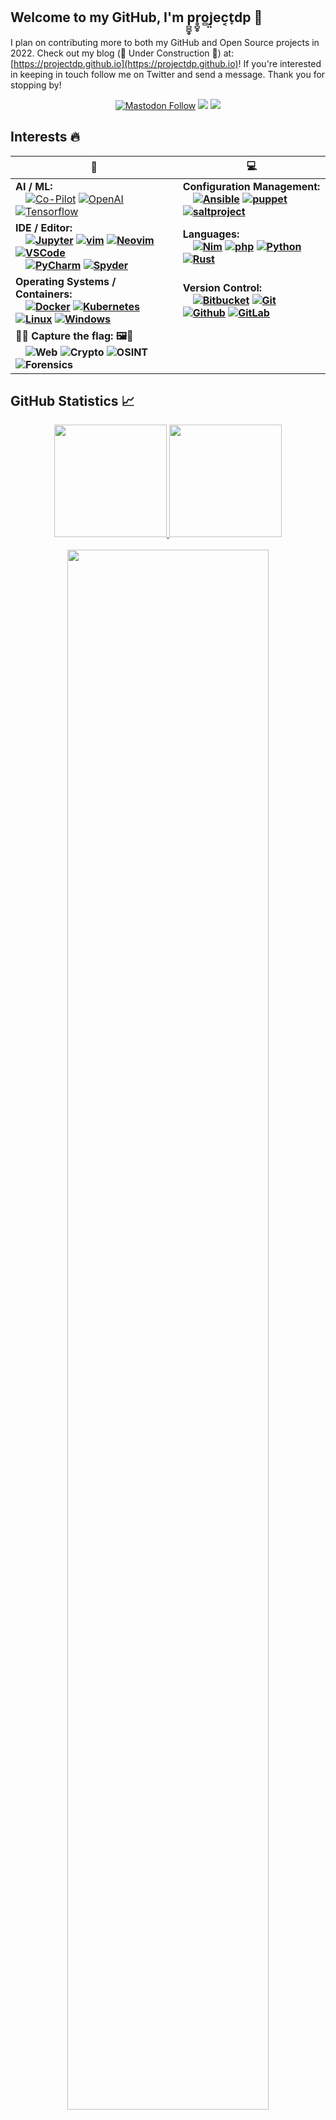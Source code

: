 ## Welcome to my GitHub, I'm p̻̻̥r̥̻̥o̻j̤͛ec͔t̞dp 👋

I plan on contributing more to both my GitHub and Open Source projects in 2022. Check out my blog (🚧 Under Construction 🚧) at: [https://projectdp.github.io](https://projectdp.github.io)! If you're interested in keeping in touch follow me on Twitter and send a message. Thank you for stopping by! 
<p align="center">
<a rel="me" href="https://infosec.exchange/@projectdp"><img alt="Mastodon Follow" src="https://img.shields.io/mastodon/follow/000002038?domain=https%3A%2F%2Finfosec.exchange"></a>
<a href="https://twitter.com/projectdp"><img src="https://img.shields.io/badge/-@projectdp-%231DA1F2?style=flat&logo=twitter&logoColor=white"/></a>
<a href="https://stackoverflow.com/users/632887/p%cc%bb%cc%bb%cc%a5r%cc%a5%cc%bb%cc%a5o%cc%bbj%cd%9b%cc%a4ec%cd%94t%cc%9edp?tab=profile"><img src="https://img.shields.io/badge/projectdp-D16f37?style=flat&logo=Stackoverflow&logoColor=white"/></a>
</p>

## Interests 🔥
<div align="center">
  
|🤖|💻|
| --- | --- |
| <div align="left"><b>AI / ML:</b></br>&emsp;<a href="https://github.com/features/copilot/signup"><img src="https://img.shields.io/badge/-Co--Pilot-111?&logo=github" alt="Co-Pilot"></a> <a href="https://openai.com/blog/openai-codex/"><img src="https://img.shields.io/badge/-OpenAI-111?&logo=openai" alt="OpenAI"></a> <a href="https://www.tensorflow.org/"><img src="https://img.shields.io/badge/-TensorFlow-111?&logo=tensorflow" alt="Tensorflow"></a></div> | <div align="left"><b>Configuration Management:<b></br>&emsp;<a href="https://www.ansible.com/"><img src="https://img.shields.io/badge/-Ansible-111?&logo=ansible" alt="Ansible"></a> <a href="https://puppet.com/"><img src="https://img.shields.io/badge/-Puppet-111?&logo=Puppet" alt="puppet"></a> <a href="https://saltproject.io/"><img src="https://img.shields.io/badge/-Salt-111?&logo=saltproject" alt="saltproject"></a> |
| <div align="left"><b>IDE / Editor:<b></br>&emsp;<a href="https://jupyter.org/"><img src="https://img.shields.io/badge/-Jupyter-111?&logo=jupyter" alt="Jupyter"></a> <a href="https://www.vim.org/"><img src="https://img.shields.io/badge/-vim-111?&logo=vim" alt="vim"></a> <a href="https://neovim.io/"><img src="https://img.shields.io/badge/-Neovim-111?&logo=neovim" alt="Neovim"></a> <a href="https://code.visualstudio.com/"><img src="https://img.shields.io/badge/-VSCode-111?&logo=visualstudiocode" alt="VSCode"></a></br>&emsp;<a href="https://www.jetbrains.com/pycharm/"><img src="https://img.shields.io/badge/-PyCharm-111?&logo=pycharm" alt="PyCharm"></a> <a href="https://www.spyder-ide.org/"><img src="https://img.shields.io/badge/-Spyder-111?&logo=spyderide" alt="Spyder"></a> | <div align="left"><b>Languages:<b></br>&emsp;<a href="https://nim-lang.org/"><img src="https://img.shields.io/badge/-Nim-111?&logo=Nim" alt="Nim"></a> <a href="https://www.php.net/"><img src="https://img.shields.io/badge/-php-111?&logo=php" alt="php"></a> <a href="https://www.python.org/"><img src="https://img.shields.io/badge/-Python-111?&logo=Python" alt="Python"></a> <a href="https://www.rust-lang.org/"><img src="https://img.shields.io/badge/-Rust-111?&logo=Rust" alt="Rust"></a> |
| <div align="left"><b>Operating Systems / Containers:<b></br>&emsp;<a href="https://www.docker.com/"><img src="https://img.shields.io/badge/-Docker-111?&logo=Docker" alt="Docker"></a> <a href="https://kubernetes.io/"><img src="https://img.shields.io/badge/-Kubernetes-111?&logo=kubernetes" alt="Kubernetes"></a> <a href="https://www.linux.org/"><img src="https://img.shields.io/badge/-Linux-111?&logo=Linux" alt="Linux"></a> <a href="https://www.microsoft.com/en-us/windows"><img src="https://img.shields.io/badge/-Windows-111?&logo=windows" alt="Windows"></a> | <div align="left"><b>Version Control:<b></br>&emsp;<a href="https://bitbucket.org/product"><img src="https://img.shields.io/badge/-BitBucket-111?&logo=bitbucket" alt="Bitbucket"></a> <a href="https://git-scm.com/"><img src="https://img.shields.io/badge/-Git-111?&logo=git" alt="Git"></a> <a href="https://github.com/"><img src="https://img.shields.io/badge/-GitHub-111?&logo=github" alt="Github"></a> <a href="https://about.gitlab.com/"><img src="https://img.shields.io/badge/-GitLab-111?&logo=gitlab" alt="GitLab"></a> |
| <div align="left"><b>🚩🦶 Capture the flag: 🖼️🚩<b></br>&emsp;<img src="https://img.shields.io/badge/-%F0%9F%95%B8%20Web-333" alt="Web"> <img src="https://img.shields.io/badge/-%F0%9F%94%90%20Crypto-333" alt="Crypto"> <img src="https://img.shields.io/badge/%F0%9F%93%B0%20OSINT-333" alt="OSINT"> <img src="https://img.shields.io/badge/-%F0%9F%94%8D%20Forensics-333" alt="Forensics"> |
</div>

 ## GitHub Statistics 📈

<div align="center">
  
<a href="https://github.com/anuraghazra/github-readme-stats">
  <img height="180em" src="https://github-readme-stats.vercel.app/api?username=projectdp&theme=react&show_icons=true&border_radius=25&hide=issues&custom_title=GitHub%20Statistics" />
  <img height="180em" src="https://github-readme-stats.vercel.app/api/top-langs/?username=projectdp&theme=react&border_radius=25&hide=issues&langs_count=4&custom_title=Top%20Languages" />
  </br>
</a>
</br>
<a href="https://github.com/Ashutosh00710/github-readme-activity-graph">
    <img src="https://activity-graph.herokuapp.com/graph?username=projectdp&theme=github&bg_color=20232a&hide_border=true" width="80%"/>
</a></br>

</br>
<a href="https://github.com/projectdp">
    <img src="https://komarev.com/ghpvc/?username=projectdp&color=blue"/>
</a>
</div>

## Acknowledgements
Big thanks to <a href="https://github.com/RitchieS">@RitchieS</a>, <a href="https://github.com/PurplProto">@PurplProto</a>, <a href="https://github.com/0xEquinox">@0xEquinox</a>, and @yodadog for helping me fix up my GitHub.

<details><summary>GitHub Profile References...</summary>
<ol>
<li><a href="https://github.com/0xEquinox">@0xEquinox</a></li>
<li><a href="https://github.com/FOrDunn">@FOrDunn</a></li>
<li><a href="https://github.com/Garoze">@Garoze</a></li>
<li><a href="https://github.com/GuillaumeFalourd">@GuillaumeFalourd</a></li>
<li><a href="https://github.com/HuskyHacks">@HuskyHacks</a></li>
<li><a href="https://github.com/K1B0R">@K1B0R</a></li>
<li><a href="https://github.com/RitchieS">@RitchieS</a></li>
<li><a href="https://github.com/brettcannon">@brettcannon</a></li>
<li><a href="https://github.com/jsifuentes">@jsifuentes</a></li>
<li><a href="https://github.com/kleiton0x00">@kleiton0x00</a></li>
<li><a href="https://github.com/mubix">@mubix</a></li>
<li><a href="https://github.com/purplProto">@purplProto</a></li>
<li><a href="https://github.com/remonsec">@remonsec</a></li>
</ol>
  </details>

<details><summary>Repositories...</summary>
<ol>
<li><a href="https://github.com/anuraghazra/github-readme-stats">github-readme-stats</a></li>
<li><a href="https://github.com/Ileriayo/markdown-badges">markdown-badges</a></li>
<li><a href="https://github.com/Ashutosh00710/github-readme-activity-graph">github-readme-activity-graph</a></li>
<li><a href="https://github.com/antonkomarev/github-profile-views-counter">github-profile-views-counter</a></li>
</ol>
</details>
  
<div align="center">
🦶
</div>

<!--
Profile references:
https://github.com/RitchieS
https://github.com/purplProto
https://github.com/0xEquinox
https://github.com/HuskyHacks
https://github.com/kleiton0x00
https://github.com/jsifuentes
https://github.com/remonsec
https://github.com/brettcannon
https://github.com/mubix
https://github.com/K1B0R
https://github.com/GuillaumeFalourd
https://github.com/Garoze
https://github.com/FOrDunn

Repos utilized for this page:
https://github.com/anuraghazra/github-readme-stats
https://github.com/Ileriayo/markdown-badges
https://github.com/Ashutosh00710/github-readme-activity-graph
https://github.com/antonkomarev/github-profile-views-counter
-->
